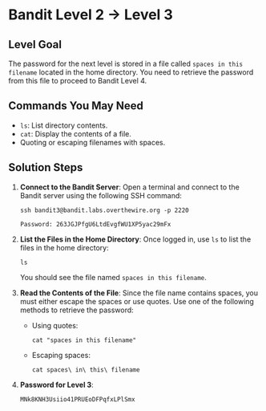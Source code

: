 # Bandit Level 2 → Level 3

## Level Goal
The password for the next level is stored in a file called `spaces in this filename` located in the home directory. You need to retrieve the password from this file to proceed to Bandit Level 4.

## Commands You May Need
- `ls`: List directory contents.
- `cat`: Display the contents of a file.
- Quoting or escaping filenames with spaces.

## Solution Steps

1. **Connect to the Bandit Server**:
   Open a terminal and connect to the Bandit server using the following SSH command:
   
   ```
   ssh bandit3@bandit.labs.overthewire.org -p 2220
   ```
   ```
   Password: 263JGJPfgU6LtdEvgfWU1XP5yac29mFx
   ```

2. **List the Files in the Home Directory**:
   Once logged in, use `ls` to list the files in the home directory:

   ```
   ls
   ```

   You should see the file named `spaces in this filename`.

3. **Read the Contents of the File**:
   Since the file name contains spaces, you must either escape the spaces or use quotes. Use one of the following methods to retrieve the password:

   - Using quotes:
     ```
     cat "spaces in this filename"
     ```

   - Escaping spaces:
     ```
     cat spaces\ in\ this\ filename
     ```

4. **Password for Level 3**:
   ```
   MNk8KNH3Usiio41PRUEoDFPqfxLPlSmx
   ```
